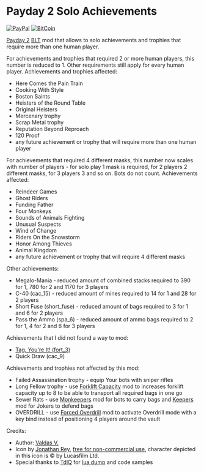 # Payday 2 Solo Achievements
[![PayPal](https://img.shields.io/badge/donate-PayPal-green.svg)](https://paypal.me/valdasvaitiekaitis) [![BitCoin](https://img.shields.io/badge/donate-BitCoin-green.svg)](https://valdasv.lt/bitcoin)

[Payday 2](http://store.steampowered.com/app/218620/PAYDAY_2/) [BLT](https://github.com/JamesWilko/Payday-2-BLT) mod that allows to solo achievements and trophies that require more than one human player.

For achievements and trophies that required 2 or more human players, this number is reduced to 1. Other requirements still apply for every human player. Achievements and trophies affected:
* Here Comes the Pain Train
* Cooking With Style
* Boston Saints
* Heisters of the Round Table
* Original Heisters
* Mercenary trophy
* Scrap Metal trophy
* Reputation Beyond Reproach
* 120 Proof
* any future achievement or trophy that will require more than one human player

For achievements that required 4 different masks, this number now scales with number of players - for solo play 1 mask is required, for 2 players 2 different masks, for 3 players 3 and so on. Bots do not count. Achievements affected:
* Reindeer Games
* Ghost Riders
* Funding Father
* Four Monkeys
* Sounds of Animals Fighting
* Unusual Suspects
* Wind of Change
* Riders On the Snowstorm
* Honor Among Thieves
* Animal Kingdom
* any future achievement or trophy that will require 4 different masks

Other achievements:
* Megalo-Mania - reduced amount of combined stacks required to 390 for 1, 780 for 2 and 1170 for 3 players
* C-40 (cac_15) - reduced amount of mines required to 14 for 1 and 28 for 2 players
* Short Fuse (short_fuse) - reduced amount of bags required to 3 for 1 and 6 for 2 players
* Pass the Ammo (spa_6) - reduced amount of ammo bags required to 2 for 1, 4 for 2 and 6 for 3 players

Achievements that I did not found a way to mod:
* [Tag, You're It! (fort_3)](https://github.com/Cigaras/Payday-2-Solo-Achievements/issues/1)
* Quick Draw (cac_9)

Achievements and trophies not affected by this mod:
* Failed Assassination trophy - equip Your bots with sniper rifles
* Long Fellow trophy - use [Forklift Capacity](https://github.com/Cigaras/Payday-2-Forklift-Capacity) mod to increases forklift capacity up to 8 to be able to transport all required bags in one go
* Sewer Rats - use [Monkeepers](http://paydaymods.com/mods/581/MKP) mod for bots to carry bags and [Keepers](http://paydaymods.com/mods/102/KPR) mod for Jokers to defend bags
* OVERDRILL - use [Forced Overdrill](https://github.com/Cigaras/Payday-2-Forced-Overdrill) mod to activate Overdrill mode with a key bind instead of positioning 4 players around the vault

Credits:
* Author: [Valdas V.](https://valdasv.lt)
* Icon by [Jonathan Rey](http://www.iconarchive.com/artist/jonathan-rey.html), [free for non-commercial use](http://www.iconarchive.com/show/star-wars-characters-icons-by-jonathan-rey/Han-Solo-01-icon.html), character depicted in this icon is © by Lucasfilm Ltd.
* Special thanks to [TdlQ](http://steamcommunity.com/id/tdlq) for [lua dump](https://bitbucket.org/TdlQ/payday-2-luajit) and code samples

